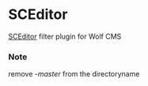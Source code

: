 # SCEditor
[SCEditor] filter plugin for Wolf CMS

### Note
remove *-master* from the directoryname

[SCEditor]:http://www.sceditor.com/
